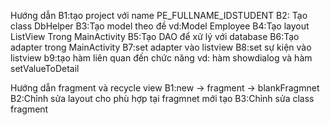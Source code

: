 Hướng dẫn
B1:tạo project với name PE_FULLNAME_IDSTUDENT
B2: Tạo class DbHelper
B3:Tạo model theo đề vd:Model Employee
B4:Tạo layout ListView Trong MainActivity
B5:Tạo DAO để xử lý với database
B6:Tạo adapter trong MainActivity
B7:set adapter vào listview
B8:set sự kiện vào listview
b9:tạo hàm liên quan đến chức năng vd: hàm showdialog và hàm setValueToDetail

Hướng dẫn fragment và recycle view
B1:new -> fragment -> blankFragmnet
B2:Chỉnh sửa layout cho phù hợp tại fragmnet mới tạo
B3:Chỉnh sửa class fragment
